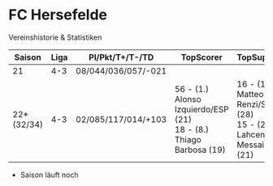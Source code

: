 # FC Hersefelde

Vereinshistorie & Statistiken

Saison | Liga | Pl/Pkt/T+/T-/TD | TopScorer | TopSupporter | TopDefense | Zugänge | Abgänge | Karriereende | Saison  
--- | --- | --- | --- | --- | --- | --- | --- | --- | ---
21 | 4-3 | 08/044/036/057/-021
22*<br>(32/34) | 4-3 | 02/085/117/014/+103 | 56 - (1.) Alonso Izquierdo/ESP (21)<br>18 - (8.) Thiago Barbosa (19) | 16 - (1.) Matteo Renzi/SMR (28)<br>15 - (2.) Lahcene Messai/DZA (21) | +26 Timo Dridi/DEU

* Saison läuft noch
